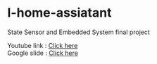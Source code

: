 # I-home-assiatant
State Sensor and Embedded System final project

Youtube link : [Click here](https://youtu.be/xeSMfStNQ98)  
Google slide : [Click here](https://docs.google.com/presentation/d/15NBgGfkoXAtp-w0ODtV_W3fNA2vIuI7DNPrSsdVupBg/edit#slide=id.g8fe17150e2_0_6168)
